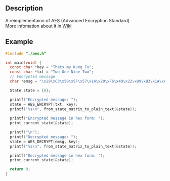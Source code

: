 ## Description

A reimplementaion of AES (Advanced Encryption Standard)  
More infomation about it in [Wiki](https://en.wikipedia.org/wiki/Advanced_Encryption_Standard)

## Example

```c
#include "./aes.h"

int main(void) {
  const char *key = "Thats my Kung Fu";
  const char *txt = "Two One Nine Two";
  // Encrypted message
  char *emsg = "\x29\xC3\x50\x5F\x57\x14\x20\xF6\x40\x22\x99\xB3\x1A\x02\xD7\x3A";

  State state = {0};

  printf("Encrypted message: ");
  state = AES_ENCRYPT(txt, key);
  printf("%s\n", from_state_matrix_to_plain_text(&state));
  
  printf("Encrypted message in hex form: ");
  print_current_state(&state);

  printf("\n");
  printf("Decrypted message: ");
  state = AES_DECRYPT(emsg, key);
  printf("%s\n", from_state_matrix_to_plain_text(&state));

  printf("Decrypted message in hex form: ");
  print_current_state(&state);

  return 0;
}
```
